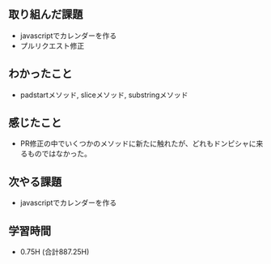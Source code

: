 ## 取り組んだ課題
- javascriptでカレンダーを作る
- プルリクエスト修正

## わかったこと
- padstartメソッド, sliceメソッド, substringメソッド
  
## 感じたこと
- PR修正の中でいくつかのメソッドに新たに触れたが、どれもドンピシャに来るものではなかった。
  
## 次やる課題  
- javascriptでカレンダーを作る
  
## 学習時間  
- 0.75H (合計887.25H)
